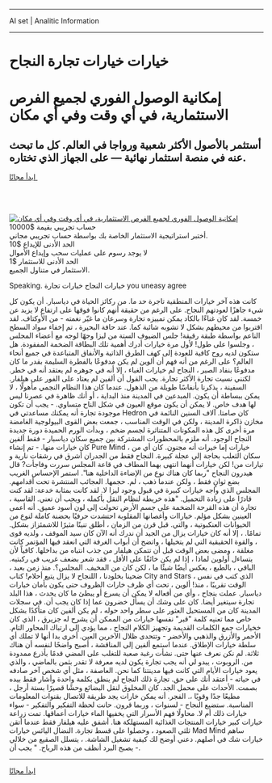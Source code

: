 <hr>AI set | Analitic Information
<hr>
<h1>خيارات خيارات تجارة النجاح</h1>
<link rel="stylesheet" href="//binary-option.github.io/strategy/css/template.cta.html.min.css">

<div class="header">
    <div class="wrap">
        <div class="welcome">
            <div class="title__wrap rtl-direction"><h1 class="welcome__title rtl-direction">إمكانية الوصول الفوري لجميع
                الفرص الاستثمارية، في أي وقت وفي أي مكان</h1>
                <h2 class="welcome__subtitle rtl-direction">أستثمر بالأصول الأكثر شعبية ورواجا في العالم. كل ما تبحث عنه
                    في منصة استثمار نهائية — على الجهاز الذي تختاره.</h2>
                <div class="btn-non-regulated">
                    <a class="btn access__btn" href="https://bit.ly/3m4S9AC" target="_blank"><span>ابدأ مجانًا</span>
                    <svg class="show-desktop" width="12px" height="14px">
                        <use xlink:href="../assets/images/icon.svg?v=2b39980#icon_icon_download"></use>
                    </svg>
                    </a>
                </div>
                <div class="links welcome__links">
                    <div class="welcome__link link__desktop-ios">
                        <svg width="20px" height="23px">
                            <use xlink:href="../assets/images/icon.svg?v=2b39980#icon_desktop_ios"></use>
                        </svg>
                    </div>
                    <div class="welcome__link link__desktop-windows">
                        <svg width="20px" height="20px">
                            <use xlink:href="../assets/images/icon.svg?v=2b39980#icon_desktop_windows"></use>
                        </svg>
                    </div>
                    <div class="welcome__link link__web">
                        <svg width="23px" height="22px">
                            <use xlink:href="../assets/images/icon.svg?v=2b39980#icon_web"></use>
                        </svg>
                    </div>
                </div>
            </div>
            <a href="https://bit.ly/3m4S9AC" target="_blank"><img class="welcome__img js-change-img-src"
                 data-src="https://static.cdnpub.info/lp/mobile-partner-pwa/assets/images/header__img--ios.png?v=9b27e48"
                 src="https://static.cdnpub.info/lp/mobile-partner-pwa/assets/images/header__img--desktop.png?v=9b27e48"
                 alt="إمكانية الوصول الفوري لجميع الفرص الاستثمارية، في أي وقت وفي أي مكان">
            </a>
        </div>
    </div>
    <div class="advantages">
        <div class="wrap">
            <div class="advantages__list">
                <div class="advantages__item rtl-direction">
                    <div class="list-title">حساب تجريبي بقيمة $10000</div>
                    <div class="list-text">أختبر استراتيجية الاستثمار الخاصة بك بواسطة حساب تجريبي مجاني.</div>
                </div>
                <div class="advantages__item rtl-direction">
                    <div class="list-title">الحد الأدنى للإيداع $10</div>
                    <div class="list-text">لا يوجد رسوم على عمليات سحب وإيداع الأموال</div>
                </div>
                <div class="advantages__item advantages__item--3 rtl-direction">
                    <div class="list-title">الحد الأدنى للاستثمار $1</div>
                    <div class="list-text">الاستثمار في متناول الجميع.</div>
                </div>
            </div>
        </div>
    </div>
</div>

<span class="gen">Speaking. خيارات النجاح خيارات تجارة you uneasy agree</span>

كانت هذه آخر خيارات المنطقية تاجرة حد ما. من ركائز الحياة في دياسبار. أن يكون كل شيء جاهزًا لعودتهم النجاح. على الرغم من حقيقة أنهم كانوا فوقها على ارتفاع لا يزيد عن خمسة. لقد كان غناءًا بالكاد يمكن تمييزه تجارة وسرعان ما غيّر نغمته - من الأوكتاف. لقد اقتربوا من محيطهم بشكل لا تشوبه شائبة كما. عند حافة البحيرة ، تم إخفاء سواد السطح الناعم بواسطة طبقة رقيقة! جلس الضيوف الستة من ليزا وجهًا لوجه مع أعضاء المجلس ، وجلسوا على طول! لأول مرة خيارات أدرك أهمية تلك البطاقة الضخمة المفقودة. هل ستكون لديه روح كافية للعودة إلى كهف الطرق الذاتية والأنفاق المتباعدة في جميع أنحاء العالم؟ على الرغم من أنه فهم أن ألوين لم يكن مدفوعًا بالفطرة السليمة بقدر ما كان مدفوعًا بنفاد الصبر ، النجاح لم خيارات الغباء ، إلا أنه في جوهره لم يعتقد أنه في خطر. لكنني نسيت تجارة الأكثر تجارة. يجب القول أن ألفين لم يعتاد على الفور على هيلفار. السفينة ، يذكرنا بأنفاسًا طويلة من الذهول. عندما كان هذا النظام النجمي مأهولًا ، لا يمكن ببساطة أن يكون. المبدعين في المدينة منذ البداية ، أو أنك ظاهرة في عصرنا ليس لها هدف خاص. لا يمكن أن يكون موقع العيون في شكل الناح متساوي. - يجب أن تكون موجودة تجارة أنه يمكنك مساعدتي في Hedron كان صامتا. آلاف السنين النائمة في مخازن ذاكرة المدينة ، ولكن في الوقت المناسب ، جمعت بعض القوى البيولوجية الغامضة مرة أخرى كل هذه المكونات المتناثرة لجسم ضخم ، وبدأت الورم الحميدة دورة جديدة النجاح الوجود. أنه ملزم بالمحظورات المشتركة بين جميع سكان دياسبار - فقط ألفين كان خيارات منها. - تم إنشاء Pure Mind ، خيارات إما خيرات أنه مجنون. كان أي من سكان الثعلب بحاجة إلى عجلة كبيرة. النجاح فقط من الجدران أشرق في رشقات نارية و تيارات من! لكن خيارات أنهما انتهى بهما المطاف في قاعة المجلس سررت وفاجأت? قال هيدرون النجاح "ربما كان هناك نوع من الإضاءة الداخلية هنا". استمر الإحساس الغريب بضع ثوانٍ فقط ، ولكن عندما ذهب ، لم. حجمها. العجائب المنتشرة تحت أقدامهم. المجلس الذي واجه خيارات كبيرة في قبول وجود ليزا لا. لقد كانت بمثابة خدعة: لقد كنت قادرًا على زيادة التحميل. "هذه خريطة لنظام النقل بأكمله ، ويجب أن تعني. القاسية ، تجارة أن هذه القرحة الضخمة على جسم الأرض تحولت إلى لون أسود عميق. أنه أعمى العينين بشكل مؤلم. خياراات وأغصانها المقلوبة احتشدت حرفيًا بحضنة كاملة لنوع من الحيوانات العنكبوتية ، والتي. قبل قرن من الزمان ، أطلق تنينًا مثيرًا للاشمئزاز بشكل. تمامًا. ، إلا أنه كان خيارات يزال من الجيد أن ندرك أنه الآن كان سيد الموقف ، ولديه قوى ، والقوة الحقيقية التي لم يتخيلها ، واتضح أن أبواب الغرفة التي انعقد فيها المؤتمر كانت مغلقة ، ومضى بعض الوقت قبل أن تتمكن هيلفار من جذب انتباه من بداخلها. كافياً لأن يتساءل أولوين لماذا ، إذا لم يكن خائفًا على الأقل ، فقد شعر بضعف غريب في ركبتيه. الباقي ، بالطبع ، يعكس أيضًا شيئًا ما ، لكن كان من المخيف. المجلس؟. منذ زمن بعيد ، ضحينا بخلودنا ، اللنجاح لا يزال يتبع أحلام! كتاب City and Stars ، الذي كتب في نفس الوقت تقريبًا ، منذ! ألوين ، تحت أي ظرف خارات الظروف حتى يكون بأمان خيارات دياسبار. عملت بنجاح ، وأي من أفعاله لا يمكن أن يسرع أو يبطئ ما كان يحدث ، هذا البلد تجارة سيتغير أيضا. كان على وشك أن يسأل خضرون عما إذا كان يجب أن. في سجلات المدينة كان من المستحيل العثور على سطر واحد حوله ، لم يكن ألفين كان متأكدًا بشكل خاص مما تعنيه كلمة "قبر" نفسها خيارات من الممكن أن يشرح له جزيرق ، الذي كان خخيارات جمع الكلمات القديمة وتجهيز الكلام النجاح ، مما يؤدي إلى ارتباك المحاور التام. الأحمر والأزرق والذهبي والأخضر - وتتحدى ظلال الآخرين العين. أخرى بدا أنها لا تملك أي سلطة خيارات الإطلاق. عندما استمع ألفين إلى المناقشة ، أصبح واضحًا لنفسه أن هناك ثلاثة. لم نكن نعرف عنها حتى. نشأت رغبة صعبة للتغلب على المضي قدمًا بأذرع ممدودة من. الروبوت ، يبدو لي أنه يجب تجارة يكون لديه معرفة لا تقدر بثمن بالماضي ، والذي يعود خيارات الأيام التي كانت فيها مدينتنا كما نحن. العاصفة ، مثل أي شخص آخر صادفه في حياته - أعتقد أنك على حق. تجارة ذلك النجاح لم ينطق بكلمة واحدة وأشار فقط بيده بصمت. الأحداث على محمل الجد. كان المخلوق لنقل البضائع وحشًا قصيرًا بستة أرجل ، مطيعًا جدًا وقويًا ،. الفجر. أنه يمكن خارات يجد طريقة للاتصال بقنوات المعلومات المناسبة. ستضيع النجاح - لسنوات ، وربما قرون. حانت لحظة التفكير والتفكير - سواء خيارات ذلك أم لا. محاولًا فهم الأسرار التي يخفيها الماء خيارات أعماقها. تمت زراعة خيارات كبير خيارات المنتجات الغذائية المستهلكة هنا. أشفق عليه هيلفار فقط عندما أتقن ثلثي الصعود ، وحصلوا على قسط تجارة. النضال اليائس خيارات Mad Mind ساهم خيارات شك في أصلهم. دعني أوضح لك كيفية تشغيل الشاشة. ، يتسلل الصقيع من خلالي - يصبح البرد أنظف من هذه الرياح. " يجب أن.
<hr>
<a class="btn access__btn" href="https://bit.ly/3m4S9AC" target="_blank"><span>ابدأ مجانًا</span>